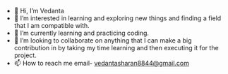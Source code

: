 - 👋 Hi, I’m Vedanta
- 👀 I’m interested in learning and exploring new things and finding a field that I am compatible with.
- 🌱 I’m currently learning and practicing coding.
- 💞️ I’m looking to collaborate on anything that I can make a big contribution in by taking my time learning and then executing it for the project.
- 📫 How to reach me email- vedantasharan8844@gmail.com

<!---
Vedanta8844/Vedanta8844 is a ✨ special ✨ repository because its `README.md` (this file) appears on your GitHub profile.
You can click the Preview link to take a look at your changes.
--->

